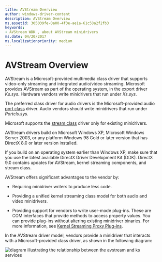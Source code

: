 ```yaml
---
title: AVStream Overview
author: windows-driver-content
description: AVStream Overview
ms.assetid: 305039fe-0a00-4f3e-ae1a-61c50a2f2fb3
keywords:
- AVStream WDK , about AVStream minidrivers
ms.date: 04/20/2017
ms.localizationpriority: medium
---
```


# AVStream Overview





AVStream is a Microsoft-provided multimedia class driver that supports video-only streaming and integrated audio/video streaming. Microsoft provides AVStream as part of the operating system, in the export driver *Ks.sys*. Hardware vendors write minidrivers that run under *Ks.sys*.

The preferred class driver for audio drivers is the Microsoft-provided audio [port class](https://msdn.microsoft.com/library/windows/hardware/ff536829) driver. Audio vendors should write minidrivers that run under *Portcls.sys*.

Microsoft supports the [stream class](https://msdn.microsoft.com/library/windows/hardware/ff568275) driver only for existing minidrivers.

AVStream drivers build on Microsoft Windows XP, Microsoft Windows Server 2003, or any platform Windows 98 Gold or later version that has DirectX 8.0 or later version installed.

If you build on an operating system earlier than Windows XP, make sure that you use the latest available DirectX Driver Development Kit (DDK). DirectX 9.0 contains updates for AVStream, kernel streaming components, and stream class.

AVStream offers significant advantages to the vendor by:

-   Requiring minidriver writers to produce less code.

-   Providing a unified kernel streaming class model for both audio and video minidrivers.

-   Providing support for vendors to write user-mode plug-ins. These are COM interfaces that provide methods to access property values. You can provide plug-ins without altering existing minidriver binaries. For more information, see [Kernel Streaming Proxy Plug-ins](kernel-streaming-proxy-plug-ins-design-guide.md).

In the AVStream driver model, vendors provide a minidriver that interacts with a Microsoft-provided class driver, as shown in the following diagram:

![diagram illustrating the relationship between the avstream and ks services](images/avstream.png)

 

 




